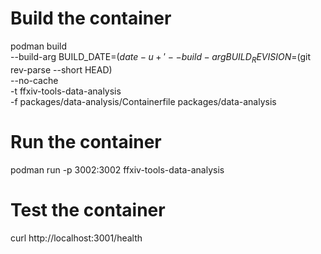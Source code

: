 # Build the container

podman build \
 --build-arg BUILD_DATE=$(date -u +'%Y-%m-%dT%H:%M:%SZ') \
  --build-arg BUILD_REVISION=$(git rev-parse --short HEAD) \
 --no-cache \
 -t ffxiv-tools-data-analysis \
 -f packages/data-analysis/Containerfile packages/data-analysis

# Run the container

podman run -p 3002:3002 ffxiv-tools-data-analysis

# Test the container

curl http://localhost:3001/health
